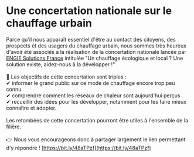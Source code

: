 # Une concertation nationale sur le chauffage urbain

Parce qu'il nous apparaît essentiel d'être au contact des citoyens, des prospects et des usagers du chauffage urbain, nous sommes très heureux d'avoir été associés à la réalisation de la concertation nationale lancée par [ENGIE Solutions France](https://www.engie-solutions.com/fr) intitulée "Un chauffage écologique et local ? Une solution existe, aidez-nous à la développer !"\
\
🎯 Les objectifs de cette concertation sont triples :\
✔ informer le grand public sur ce mode de chauffage encore trop peu connu\
✔ comprendre comment les réseaux de chaleur sont aujourd'hui perçus\
✔ recueillir des idées pour les développer, notamment pour les faire mieux connaître et adopter.\
\
Les retombées de cette concertation pourront être utiles à l'ensemble de la filière.\
\
👉 Nous vous encourageons donc à partager largement le lien permettant d'y répondre ! [https://bit.ly/48aTPzf](https://bit.ly/48aTPzf)
